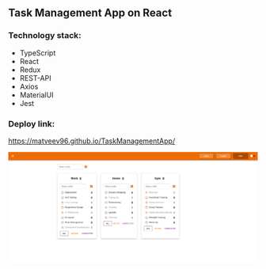 ## Task Management App on React

### Technology stack:

- TypeScript
- React
- Redux
- REST-API
- Axios
- MaterialUI
- Jest

### Deploy link:

https://matveev96.github.io/TaskManagementApp/

![img.png](img.png)
